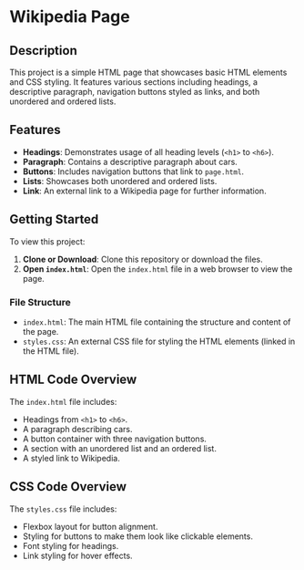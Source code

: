 # Wikipedia Page

## Description

This project is a simple HTML page that showcases basic HTML elements and CSS styling. It features various sections including headings, a descriptive paragraph, navigation buttons styled as links, and both unordered and ordered lists.

## Features

- **Headings**: Demonstrates usage of all heading levels (`<h1>` to `<h6>`).
- **Paragraph**: Contains a descriptive paragraph about cars.
- **Buttons**: Includes navigation buttons that link to `page.html`.
- **Lists**: Showcases both unordered and ordered lists.
- **Link**: An external link to a Wikipedia page for further information.

## Getting Started

To view this project:

1. **Clone or Download**: Clone this repository or download the files.
2. **Open `index.html`**: Open the `index.html` file in a web browser to view the page.

### File Structure

- `index.html`: The main HTML file containing the structure and content of the page.
- `styles.css`: An external CSS file for styling the HTML elements (linked in the HTML file).

## HTML Code Overview

The `index.html` file includes:

- Headings from `<h1>` to `<h6>`.
- A paragraph describing cars.
- A button container with three navigation buttons.
- A section with an unordered list and an ordered list.
- A styled link to Wikipedia.

## CSS Code Overview

The `styles.css` file includes:

- Flexbox layout for button alignment.
- Styling for buttons to make them look like clickable elements.
- Font styling for headings.
- Link styling for hover effects.
